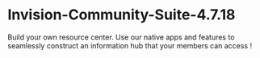 # Invision-Community-Suite-4.7.18
Build your own resource center. Use our native apps and features to seamlessly construct an information hub that your members can access !
